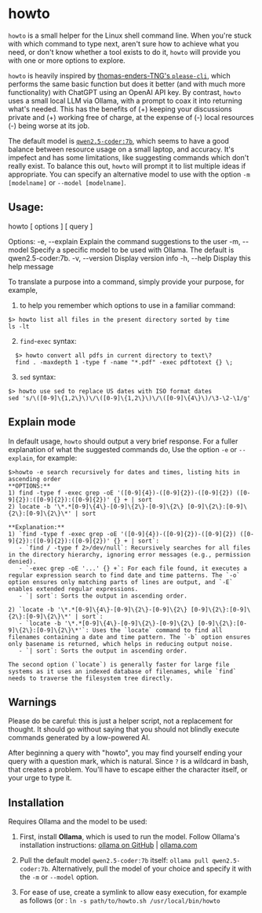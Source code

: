 # howto

`howto` is a small helper for the Linux shell command line.  When you're stuck with which command to type next, aren't sure how to achieve what you need, or don't know whether a tool exists to do it, `howto` will provide you with one or more options to explore. 


`howto` is heavily inspired by [thomas-enders-TNG's `please-cli`](https://github.com/TNG/please-cli), which performs the same basic function but does it better (and with much more functionality) with ChatGPT using an OpenAI API key. By contrast, `howto` uses a small local LLM via Ollama, with a prompt to coax it into returning what's needed. This has the benefits of (+) keeping your discussions private and (+) working free of charge, at the expense of (-) local resources (-) being worse at its job. 

The default model is [`qwen2.5-coder:7b`](https://ollama.com/library/qwen2.5-coder), which seems to have a good balance between resource usage on a small laptop, and accuracy. It's impefect and has some limitations, like suggesting commands which don't really exist. To balance this out, `howto` will prompt it to list multiple ideas if appropriate. You can specify an alternative model to use with the option `-m [modelname]` or `--model [modelname]`.

## Usage: 

howto [ options ] [ query ]

Options:
  -e, --explain    Explain the command suggestions to the user
  -m, --model      Specify a specific model to be used with Ollama. The default is qwen2.5-coder:7b.
  -v, --version    Display version info
  -h, --help       Display this help message

To translate a purpose into a command, simply provide your purpose, for example,

1.  to help you remember which options to use in a familiar command:
  ``` Example
  $> howto list all files in the present directory sorted by time
  ls -lt
  ```

2. `find`-`exec` syntax:
``` Example
  $> howto convert all pdfs in current directory to text\?
  find . -maxdepth 1 -type f -name "*.pdf" -exec pdftotext {} \;
  ```

3. `sed` syntax:
  ``` Example
  $> howto use sed to replace US dates with ISO format dates
  sed 's/\([0-9]\{1,2\}\)\/\([0-9]\{1,2\}\)\/\([0-9]\{4\}\)/\3-\2-\1/g'
  ```


## Explain mode

In default usage, `howto` should output a very brief response. For a fuller explanation of what the suggested commands do, Use the option `-e` or `--explain`, for example:

```
$>howto -e search recursively for dates and times, listing hits in ascending order
**OPTIONS:**  
1) find -type f -exec grep -oE '([0-9]{4})-([0-9]{2})-([0-9]{2}) ([0-9]{2}):([0-9]{2}):([0-9]{2})' {} + | sort  
2) locate -b '\*.*[0-9]\{4\}-[0-9]\{2\}-[0-9]\{2\} [0-9]\{2\}:[0-9]\{2\}:[0-9]\{2\}\*' | sort  

**Explanation:**  
1) `find -type f -exec grep -oE '([0-9]{4})-([0-9]{2})-([0-9]{2}) ([0-9]{2}):([0-9]{2}):([0-9]{2})' {} + | sort`:  
   - `find / -type f 2>/dev/null`: Recursively searches for all files in the directory hierarchy, ignoring error messages (e.g., permission denied).  
   - `-exec grep -oE '...' {} +`: For each file found, it executes a regular expression search to find date and time patterns. The `-o` option ensures only matching parts of lines are output, and `-E` enables extended regular expressions.  
   - `| sort`: Sorts the output in ascending order.

2) `locate -b '\*.*[0-9]\{4\}-[0-9]\{2\}-[0-9]\{2\} [0-9]\{2\}:[0-9]\{2\}:[0-9]\{2\}\*' | sort`:  
   - `locate -b '\*.*[0-9]\{4\}-[0-9]\{2\}-[0-9]\{2\} [0-9]\{2\}:[0-9]\{2\}:[0-9]\{2\}\*'`: Uses the `locate` command to find all filenames containing a date and time pattern. The `-b` option ensures only basename is returned, which helps in reducing output noise.  
   - `| sort`: Sorts the output in ascending order.

The second option (`locate`) is generally faster for large file systems as it uses an indexed database of filenames, while `find` needs to traverse the filesystem tree directly.
```

## Warnings

Please do be careful: this is just a helper script, not a replacement for thought. It should go without saying that you should not blindly execute commands generated by a low-powered AI. 

After beginning a query with "howto", you may find yourself ending your query with a question mark, which is natural. Since `?` is a wildcard in bash, that creates a problem. You'll have to escape either the character itself, or your urge to type it. 


## Installation

Requires Ollama and the model to be used:

1. First, install **Ollama**, which is used to run the model. Follow Ollama's installation instructions:
[ollama on GitHub](https://github.com/ollama/ollama)  |  [ollama.com](https://ollama.com/)

2. Pull the default model `qwen2.5-coder:7b` itself: `ollama pull qwen2.5-coder:7b`. Alternatively, pull the model of your choice and specify it with the `-m` or `--model` option.

3. For ease of use, create a symlink to allow easy execution, for example as follows (or : `ln -s path/to/howto.sh /usr/local/bin/howto`

